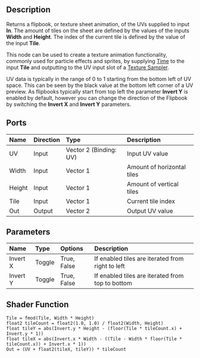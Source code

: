 ## Description

Returns a flipbook, or texture sheet animation, of the UVs supplied to input **In**. The amount of tiles on the sheet are defined by the values of the inputs **Width** and **Height**. The index of the current tile is defined by the value of the input **Tile**.

This node can be used to create a texture animation functionality, commonly used for particle effects and sprites, by supplying [Time](https://github.com/Unity-Technologies/ShaderGraph/wiki/Time-Node) to the input **Tile** and outputting to the UV input slot of a [Texture Sampler](https://github.com/Unity-Technologies/ShaderGraph/wiki/Sample-Texture-2D-Node).

UV data is typically in the range of 0 to 1 starting from the bottom left of UV space. This can be seen by the black value at the bottom left corner of a UV preview. As flipbooks typically start from top left the parameter **Invert Y** is enabled by default, however you can change the direction of the Flipbook by switching the **Invert X** and **Invert Y** parameters.

## Ports

| Name        | Direction           | Type  | Description |
|:------------ |:-------------|:-----|:---|
| UV      | Input | Vector 2 (Binding: UV) | Input UV value |
| Width      | Input | Vector 1 | Amount of horizontal tiles |
| Height      | Input | Vector 1 | Amount of vertical tiles |
| Tile      | Input | Vector 1 | Current tile index |
| Out | Output      |    Vector 2 | Output UV value |

## Parameters

| Name        | Type           | Options  | Description |
|:------------ |:-------------|:-----|:---|
| Invert X      | Toggle | True, False | If enabled tiles are iterated from right to left |
| Invert Y      | Toggle | True, False | If enabled tiles are iterated from top to bottom |

## Shader Function

```
Tile = fmod(Tile, Width * Height)
float2 tileCount = float2(1.0, 1.0) / float2(Width, Height)
float tileY = abs(Invert.y * Height - (floor(Tile * tileCount.x) + Invert.y * 1))
float tileX = abs(Invert.x * Width - ((Tile - Width * floor(Tile * tileCount.x)) + Invert.x * 1))
Out = (UV + float2(tileX, tileY)) * tileCount
```